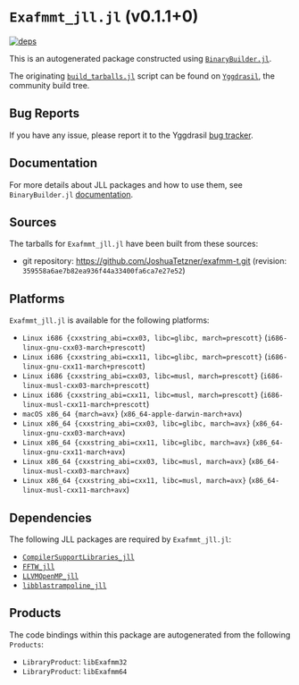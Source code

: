 # `Exafmmt_jll.jl` (v0.1.1+0)

[![deps](https://juliahub.com/docs/Exafmmt_jll/deps.svg)](https://juliahub.com/ui/Packages/Exafmmt_jll/9RrWU?page=2)

This is an autogenerated package constructed using [`BinaryBuilder.jl`](https://github.com/JuliaPackaging/BinaryBuilder.jl).

The originating [`build_tarballs.jl`](https://github.com/JuliaPackaging/Yggdrasil/blob/44ccca17d9a1268312d0c35b0da2b4d7237922be/E/Exafmmt/build_tarballs.jl) script can be found on [`Yggdrasil`](https://github.com/JuliaPackaging/Yggdrasil/), the community build tree.

## Bug Reports

If you have any issue, please report it to the Yggdrasil [bug tracker](https://github.com/JuliaPackaging/Yggdrasil/issues).

## Documentation

For more details about JLL packages and how to use them, see `BinaryBuilder.jl` [documentation](https://docs.binarybuilder.org/stable/jll/).

## Sources

The tarballs for `Exafmmt_jll.jl` have been built from these sources:

* git repository: https://github.com/JoshuaTetzner/exafmm-t.git (revision: `359558a6ae7b82ea936f44a33400fa6ca7e27e52`)

## Platforms

`Exafmmt_jll.jl` is available for the following platforms:

* `Linux i686 {cxxstring_abi=cxx03, libc=glibc, march=prescott}` (`i686-linux-gnu-cxx03-march+prescott`)
* `Linux i686 {cxxstring_abi=cxx11, libc=glibc, march=prescott}` (`i686-linux-gnu-cxx11-march+prescott`)
* `Linux i686 {cxxstring_abi=cxx03, libc=musl, march=prescott}` (`i686-linux-musl-cxx03-march+prescott`)
* `Linux i686 {cxxstring_abi=cxx11, libc=musl, march=prescott}` (`i686-linux-musl-cxx11-march+prescott`)
* `macOS x86_64 {march=avx}` (`x86_64-apple-darwin-march+avx`)
* `Linux x86_64 {cxxstring_abi=cxx03, libc=glibc, march=avx}` (`x86_64-linux-gnu-cxx03-march+avx`)
* `Linux x86_64 {cxxstring_abi=cxx11, libc=glibc, march=avx}` (`x86_64-linux-gnu-cxx11-march+avx`)
* `Linux x86_64 {cxxstring_abi=cxx03, libc=musl, march=avx}` (`x86_64-linux-musl-cxx03-march+avx`)
* `Linux x86_64 {cxxstring_abi=cxx11, libc=musl, march=avx}` (`x86_64-linux-musl-cxx11-march+avx`)

## Dependencies

The following JLL packages are required by `Exafmmt_jll.jl`:

* [`CompilerSupportLibraries_jll`](https://github.com/JuliaBinaryWrappers/CompilerSupportLibraries_jll.jl)
* [`FFTW_jll`](https://github.com/JuliaBinaryWrappers/FFTW_jll.jl)
* [`LLVMOpenMP_jll`](https://github.com/JuliaBinaryWrappers/LLVMOpenMP_jll.jl)
* [`libblastrampoline_jll`](https://github.com/JuliaBinaryWrappers/libblastrampoline_jll.jl)

## Products

The code bindings within this package are autogenerated from the following `Products`:

* `LibraryProduct`: `libExafmm32`
* `LibraryProduct`: `libExafmm64`
